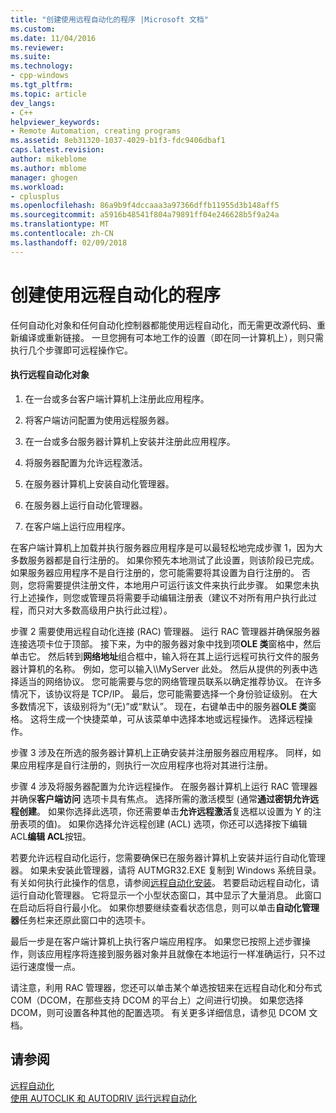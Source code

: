 ```yaml
---
title: "创建使用远程自动化的程序 |Microsoft 文档"
ms.custom: 
ms.date: 11/04/2016
ms.reviewer: 
ms.suite: 
ms.technology:
- cpp-windows
ms.tgt_pltfrm: 
ms.topic: article
dev_langs:
- C++
helpviewer_keywords:
- Remote Automation, creating programs
ms.assetid: 8eb31320-1037-4029-b1f3-fdc9406dbaf1
caps.latest.revision: 
author: mikeblome
ms.author: mblome
manager: ghogen
ms.workload:
- cplusplus
ms.openlocfilehash: 86a9b9f4dccaaa3a97366dffb11955d3b148aff5
ms.sourcegitcommit: a5916b48541f804a79891ff04e246628b5f9a24a
ms.translationtype: MT
ms.contentlocale: zh-CN
ms.lasthandoff: 02/09/2018
---
```

# <a name="creating-programs-that-use-remote-automation"></a>创建使用远程自动化的程序
任何自动化对象和任何自动化控制器都能使用远程自动化，而无需更改源代码、重新编译或重新链接。 一旦您拥有可本地工作的设置（即在同一计算机上），则只需执行几个步骤即可远程操作它。  
  
#### <a name="to-execute-the-remote-automation-object"></a>执行远程自动化对象  
  
1.  在一台或多台客户端计算机上注册此应用程序。  
  
2.  将客户端访问配置为使用远程服务器。  
  
3.  在一台或多台服务器计算机上安装并注册此应用程序。  
  
4.  将服务器配置为允许远程激活。  
  
5.  在服务器计算机上安装自动化管理器。  
  
6.  在服务器上运行自动化管理器。  
  
7.  在客户端上运行应用程序。  
  
 在客户端计算机上加载并执行服务器应用程序是可以最轻松地完成步骤 1，因为大多数服务器都是自行注册的。 如果你预先本地测试了此设置，则该阶段已完成。 如果服务器应用程序不是自行注册的，您可能需要将其设置为自行注册的。 否则，您将需要提供注册文件，本地用户可运行该文件来执行此步骤。 如果您未执行上述操作，则您或管理员将需要手动编辑注册表（建议不对所有用户执行此过程，而只对大多数高级用户执行此过程）。  
  
 步骤 2 需要使用远程自动化连接 (RAC) 管理器。 运行 RAC 管理器并确保服务器连接选项卡位于顶部。 接下来，为中的服务器对象中找到项**OLE 类**窗格中，然后单击它。 然后转到**网络地址**组合框中，输入将在其上运行远程可执行文件的服务器计算机的名称。 例如，您可以输入\\\MyServer 此处。 然后从提供的列表中选择适当的网络协议。 您可能需要与您的网络管理员联系以确定推荐协议。 在许多情况下，该协议将是 TCP/IP。 最后，您可能需要选择一个身份验证级别。 在大多数情况下，该级别将为“(无)”或“默认”。 现在，右键单击中的服务器**OLE 类**窗格。 这将生成一个快捷菜单，可从该菜单中选择本地或远程操作。 选择远程操作。  
  
 步骤 3 涉及在所选的服务器计算机上正确安装并注册服务器应用程序。 同样，如果应用程序是自行注册的，则执行一次应用程序也将对其进行注册。  
  
 步骤 4 涉及将服务器配置为允许远程操作。 在服务器计算机上运行 RAC 管理器并确保**客户端访问** 选项卡具有焦点。 选择所需的激活模型 (通常**通过密钥允许远程创建**。 如果你选择此选项，你还需要单击**允许远程激活**复选框以设置为 Y 的注册表项的值)。 如果你选择允许远程创建 (ACL) 选项，你还可以选择按下编辑 ACL**编辑 ACL**按钮。  
  
 若要允许远程自动化运行，您需要确保已在服务器计算机上安装并运行自动化管理器。 如果未安装此管理器，请将 AUTMGR32.EXE 复制到 Windows 系统目录。 有关如何执行此操作的信息，请参阅[远程自动化安装](../mfc/remote-automation-installation.md)。 若要启动远程自动化，请运行自动化管理器。 它将显示一个小型状态窗口，其中显示了大量消息。 此窗口在启动后将自行最小化。 如果你想要继续查看状态信息，则可以单击**自动化管理器**任务栏来还原此窗口中的选项卡。  
  
 最后一步是在客户端计算机上执行客户端应用程序。 如果您已按照上述步骤操作，则该应用程序将连接到服务器对象并且就像在本地运行一样准确运行，只不过运行速度慢一点。  
  
 请注意，利用 RAC 管理器，您还可以单击某个单选按钮来在远程自动化和分布式 COM（DCOM，在那些支持 DCOM 的平台上）之间进行切换。 如果您选择 DCOM，则可设置各种其他的配置选项。 有关更多详细信息，请参见 DCOM 文档。  
  
## <a name="see-also"></a>请参阅  
 [远程自动化](../mfc/remote-automation.md)   
 [使用 AUTOCLIK 和 AUTODRIV 运行远程自动化](../mfc/running-remote-automation-using-autoclik-and-autodriv.md)

